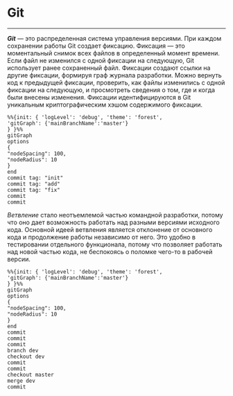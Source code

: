 # Git

---

***Git*** — это распределенная система управления версиями. При каждом сохранении работы Git создает фиксацию. Фиксация — это моментальный снимок всех файлов в определенный момент времени. Если файл не изменился с одной фиксации на следующую, Git использует ранее сохраненный файл. Фиксации создают ссылки на другие фиксации, формируя граф журнала разработки. Можно вернуть код к предыдущей фиксации, проверить, как файлы изменились с одной фиксации на следующую, и просмотреть сведения о том, где и когда были внесены изменения. Фиксации идентифицируются в Git уникальным криптографическим хэшом содержимого фиксации.

```mermaid
%%{init: { 'logLevel': 'debug', 'theme': 'forest', 
'gitGraph': {'mainBranchName':'master'}
} }%%
gitGraph
options
{
"nodeSpacing": 100,
"nodeRadius": 10
}
end
commit tag: "init"
commit tag: "add"
commit tag: "fix"
commit
commit
```
*Ветвление* стало неотъемлемой частью командной разработки, потому что оно дает возможность работать над разными версиями исходного кода. Основной идеей ветвления является отклонение от основного кода и продолжение работы независимо от него. Это удобно в тестировании отдельного функционала, потому что позволяет работать над новой частью кода, не беспокоясь о поломке чего-то в рабочей версии.

```mermaid
%%{init: { 'logLevel': 'debug', 'theme': 'forest', 
'gitGraph': {'mainBranchName':'master'}
} }%%
gitGraph
options
{
"nodeSpacing": 100,
"nodeRadius": 10
}
end
commit
commit
commit
branch dev
checkout dev
commit
commit
checkout master
merge dev
commit
```